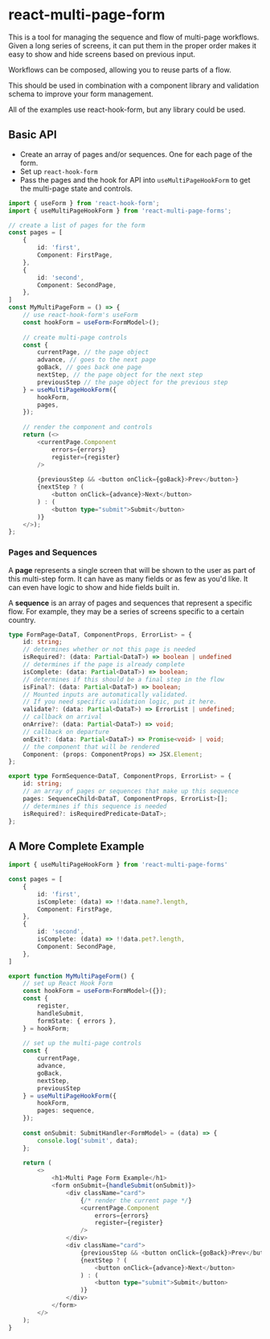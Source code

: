 # react-multi-page-form

This is a tool for managing the sequence and flow of multi-page workflows. Given a long series of screens, it can put them in the proper order makes it easy to show and hide screens based on previous input.

Workflows can be composed, allowing you to reuse parts of a flow.

This should be used in combination with a component library and validation schema to improve your form management.

All of the examples use react-hook-form, but any library could be used.

## Basic API

- Create an array of pages and/or sequences. One for each page of the form.
- Set up `react-hook-form` 
- Pass the pages and the hook for API into `useMultiPageHookForm` to get the multi-page state and controls.

```typescript
import { useForm } from 'react-hook-form';
import { useMultiPageHookForm } from 'react-multi-page-forms';

// create a list of pages for the form
const pages = [
    {
        id: 'first',
        Component: FirstPage,
    },
    {
        id: 'second',
        Component: SecondPage,
    },
]
const MyMultiPageForm = () => {
    // use react-hook-form's useForm
    const hookForm = useForm<FormModel>();
    
    // create multi-page controls
    const { 
        currentPage, // the page object
        advance, // goes to the next page
        goBack, // goes back one page
        nextStep, // the page object for the next step
        previousStep // the page object for the previous step
    } = useMultiPageHookForm({
        hookForm,
        pages,
    });
    
    // render the component and controls
    return (<>
        <currentPage.Component
            errors={errors}
            register={register}
        />
    
        {previousStep && <button onClick={goBack}>Prev</button>}
        {nextStep ? (
            <button onClick={advance}>Next</button>
        ) : (
            <button type="submit">Submit</button>
        )}
    </>);
};
```
### Pages and Sequences

A **page** represents a single screen that will be shown to the user as part of this multi-step form. It can have as many fields or as few as you'd like. It can even have logic to show and hide fields built in.

A **sequence** is an array of pages and sequences that represent a specific flow. For example, they may be a series of screens specific to a certain country.

```typescript
type FormPage<DataT, ComponentProps, ErrorList> = {
    id: string;
    // determines whether or not this page is needed
    isRequired?: (data: Partial<DataT>) => boolean | undefined
    // determines if the page is already complete
    isComplete: (data: Partial<DataT>) => boolean;
    // determines if this should be a final step in the flow
    isFinal?: (data: Partial<DataT>) => boolean;
    // Mounted inputs are automatically validated.
    // If you need specific validation logic, put it here.
    validate?: (data: Partial<DataT>) => ErrorList | undefined;
    // callback on arrival
    onArrive?: (data: Partial<DataT>) => void;
    // callback on departure
    onExit?: (data: Partial<DataT>) => Promise<void> | void;
    // the component that will be rendered
    Component: (props: ComponentProps) => JSX.Element;
};

export type FormSequence<DataT, ComponentProps, ErrorList> = {
    id: string;
    // an array of pages or sequences that make up this sequence
    pages: SequenceChild<DataT, ComponentProps, ErrorList>[];
    // determines if this sequence is needed
    isRequired?: isRequiredPredicate<DataT>;
};
```

## A More Complete Example

```typescript
import { useMultiPageHookForm } from 'react-multi-page-forms'

const pages = [
    {
        id: 'first',
        isComplete: (data) => !!data.name?.length,
        Component: FirstPage,
    },
    {
        id: 'second',
        isComplete: (data) => !!data.pet?.length,
        Component: SecondPage,
    },
]

export function MyMultiPageForm() {
    // set up React Hook Form
    const hookForm = useForm<FormModel>({});
    const {
        register,
        handleSubmit,
        formState: { errors },
    } = hookForm;
    
    // set up the multi-page controls
    const { 
        currentPage,
        advance,
        goBack,
        nextStep,
        previousStep 
    } = useMultiPageHookForm({
        hookForm,
        pages: sequence,
    });
    
    const onSubmit: SubmitHandler<FormModel> = (data) => {
        console.log('submit', data);
    };
    
    return (
        <>
            <h1>Multi Page Form Example</h1>
            <form onSubmit={handleSubmit(onSubmit)}>
                <div className="card">
                    {/* render the current page */}
                    <currentPage.Component
                        errors={errors}
                        register={register}
                    />
                </div>
                <div className="card">
                    {previousStep && <button onClick={goBack}>Prev</button>}
                    {nextStep ? (
                        <button onClick={advance}>Next</button>
                    ) : (
                        <button type="submit">Submit</button>
                    )}
                </div>
            </form>
        </>
    );
}
```



